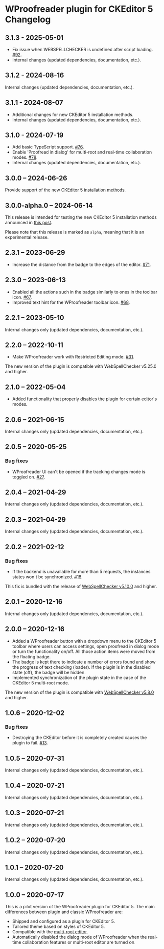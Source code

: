 # WProofreader plugin for CKEditor 5 Changelog

## 3.1.3 - 2025-05-01

* Fix issue when WEBSPELLCHECKER is undefined after script loading. [#92](https://github.com/WebSpellChecker/wproofreader-ckeditor5/issues/92).
* Internal changes (updated dependencies, documentation, etc.).

## 3.1.2 - 2024-08-16

Internal changes (updated dependencies, documentation, etc.).

## 3.1.1 - 2024-08-07

* Additional changes for new CKEditor 5 installation methods.
* Internal changes (updated dependencies, documentation, etc.).

## 3.1.0 - 2024-07-19

* Add basic TypeScript support. [#76](https://github.com/WebSpellChecker/wproofreader-ckeditor5/issues/76).
* Enable 'Proofread in dialog' for multi-root and real-time collaboration modes. [#78](https://github.com/WebSpellChecker/wproofreader-ckeditor5/issues/78).
* Internal changes (updated dependencies, documentation, etc.).

## 3.0.0 – 2024-06-26

Provide support of the new [CKEditor 5 installation methods](https://github.com/ckeditor/ckeditor5/releases/tag/v42.0.0).

## 3.0.0-alpha.0 – 2024-06-14

This release is intended for testing the new CKEditor 5 installation methods announced in [this post](https://github.com/ckeditor/ckeditor5/issues/15502).

Please note that this release is marked as `alpha`, meaning that it is an experimental release.

## 2.3.1 – 2023-06-29

* Increase the distance from the badge to the edges of the editor. [#71](https://github.com/WebSpellChecker/wproofreader-ckeditor5/issues/71).

## 2.3.0 – 2023-06-13

* Enabled all the actions such in the badge similarly to ones in the toolbar icon. [#67](https://github.com/WebSpellChecker/wproofreader-ckeditor5/issues/67).
* Improved text hint for the WProofreader toolbar icon.  [#68](https://github.com/WebSpellChecker/wproofreader-ckeditor5/issues/68).

## 2.2.1 – 2023-05-10

Internal changes only (updated dependencies, documentation, etc.).

## 2.2.0 – 2022-10-11

* Make WProofreader work with Restricted Editing mode. [#31](https://github.com/WebSpellChecker/wproofreader/issues/31).

The new version of the plugin is compatible with WebSpellChecker v5.25.0 and higher.

## 2.1.0 – 2022-05-04

* Added functionality that properly disables the plugin for certain editor's modes.

## 2.0.6 – 2021-06-15

Internal changes only (updated dependencies, documentation, etc.).

## 2.0.5 – 2020-05-25

### Bug fixes

* WProofreader UI can't be opened if the tracking changes mode is toggled on. [#27](https://github.com/WebSpellChecker/wproofreader-ckeditor5/issues/27).

## 2.0.4 – 2021-04-29

Internal changes only (updated dependencies, documentation, etc.).

## 2.0.3 – 2021-04-29

Internal changes only (updated dependencies, documentation, etc.).

## 2.0.2 – 2021-02-12

### Bug fixes

* If the backend is unavailable for more than 5 requests, the instances states won't be synchronized. [#18](https://github.com/WebSpellChecker/wproofreader-ckeditor5/issues/18).

This fix is bundled with the release of [WebSpellChecker v5.10.0](https://webspellchecker.com/release-notes/v5-10-0/) and higher.

## 2.0.1 – 2020-12-16

Internal changes only (updated dependencies, documentation, etc.).

## 2.0.0 – 2020-12-16

* Added a WProofreader button with a dropdown menu to the CKEditor 5 toolbar where users can access settings, open proofread in dialog mode or turn the functionality on/off. All those action items were moved from the floating badge.
* The badge is kept there to indicate a number of errors found and show the progress of text checking (loader). If the plugin is in the disabled state (off), the badge will be hidden.
* Implemented synchronization of the plugin state in the case of the CKEditor 5 multi-root mode.

The new version of the plugin is compatible with [WebSpellChecker v5.8.0](https://webspellchecker.com/release-notes/v5-8-0/) and higher.

## 1.0.6 – 2020-12-02

### Bug fixes

* Destroying the CKEditor before it is completely created causes the plugin to fail. [#13](https://github.com/WebSpellChecker/wproofreader-ckeditor5/issues/13).

## 1.0.5 – 2020-07-31

Internal changes only (updated dependencies, documentation, etc.).

## 1.0.4 – 2020-07-21

Internal changes only (updated dependencies, documentation, etc.).

## 1.0.3 – 2020-07-21

Internal changes only (updated dependencies, documentation, etc.).

## 1.0.2 – 2020-07-20

Internal changes only (updated dependencies, documentation, etc.).

## 1.0.1 – 2020-07-20

Internal changes only (updated dependencies, documentation, etc.).

## 1.0.0 – 2020-07-17

This is a pilot version of the WProofreader plugin for CKEditor 5. The main differences between plugin and classic WProofreader are:

* Shipped and configured as a plugin for CKEditor 5.
* Tailored theme based on styles of CKEditor 5.
* Compatible with the [multi-root editor](https://ckeditor.com/docs/ckeditor5/latest/examples/framework/multi-root-editor.html).
* Automatically disabled the dialog mode of WProofreader when the real-time collaboration features or multi-root editor are turned on.

